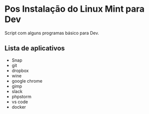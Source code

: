 # Pos Instalação do Linux Mint para Dev

Script com alguns programas básico para Dev.

## Lista de aplicativos
* Snap
* git
* dropbox
* wine
* google chrome
* gimp
* slack
* phpstorm
* vs code
* docker